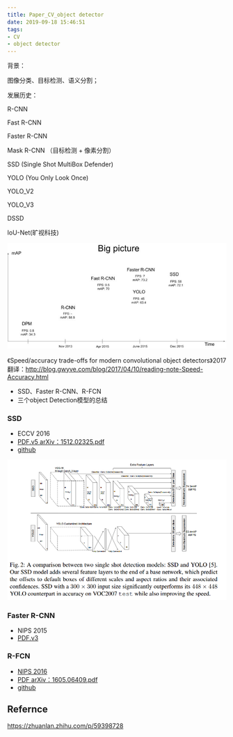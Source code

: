 ```yaml
---
title: Paper_CV_object detector 
date: 2019-09-18 15:46:51
tags:
- CV
- object detector
---
```


背景：

图像分类、目标检测、语义分割；



发展历史：

R-CNN

Fast R-CNN

Faster R-CNN

Mask R-CNN （目标检测 + 像素分割）

SSD (Single Shot MultiBox Defender)

YOLO (You Only Look Once)

YOLO_V2

YOLO_V3

DSSD

IoU-Net(旷视科技)

![img](Paper-CV-object-detector/history_dev.jpg)



《Speed/accuracy trade-offs for modern convolutional object detectors》2017
翻译：http://blog.gwyve.com/blog/2017/04/10/reading-note-Speed-Accuracy.html

- SSD、Faster R-CNN、R-FCN
- 三个object Detection模型的总结



### SSD

- ECCV 2016
- [PDF.v5 arXiv：1512.02325.pdf](https://arxiv.org/pdf/1512.02325.pdf)
- [github](https://github.com/weiliu89/caffe/tree/ssd)

![model](Paper-CV-object-detector/model.png)

### Faster R-CNN

- NIPS 2015
- [PDF.v3](https://arxiv.org/pdf/1506.01497v3.pdf)



### R-FCN

- [NIPS 2016](https://nips.cc/Conferences/2016/AcceptedPapers)
- [PDF arXiv：1605.06409.pdf](https://arxiv.org/pdf/1605.06409.pdf)
- [ github ](https://github.com/daijifeng001/R-FCN)





## Refernce

https://zhuanlan.zhihu.com/p/59398728

